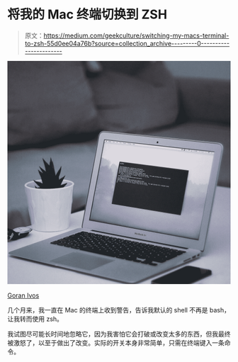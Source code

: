 # 将我的 Mac 终端切换到 ZSH

> 原文：<https://medium.com/geekculture/switching-my-macs-terminal-to-zsh-55d0ee04a76b?source=collection_archive---------0----------------------->

![](img/6a70674c8f10a0825a8ca45dc3f63799.png)

[Goran Ivos](https://unsplash.com/@goran_ivos)

几个月来，我一直在 Mac 的终端上收到警告，告诉我默认的 shell 不再是 bash，让我转而使用 zsh。

我试图尽可能长时间地忽略它，因为我害怕它会打破或改变太多的东西，但我最终被激怒了，以至于做出了改变。实际的开关本身非常简单，只需在终端键入一条命令。